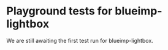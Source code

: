 # Playground tests for blueimp-lightbox
We are still awaiting the first test run for blueimp-lightbox.
